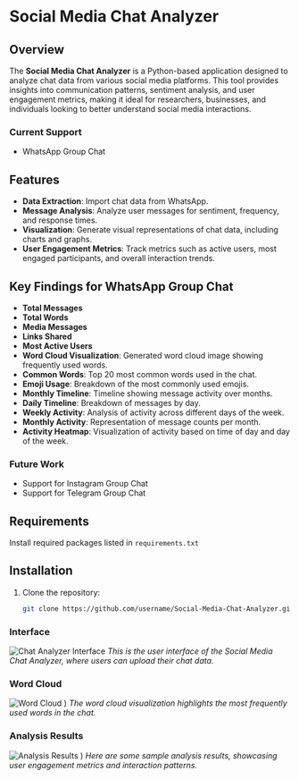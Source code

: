 # Social Media Chat Analyzer

## Overview

The **Social Media Chat Analyzer** is a Python-based application designed to analyze chat data from various social media platforms. This tool provides insights into communication patterns, sentiment analysis, and user engagement metrics, making it ideal for researchers, businesses, and individuals looking to better understand social media interactions.

### Current Support
- WhatsApp Group Chat

## Features

- **Data Extraction**: Import chat data from WhatsApp.
- **Message Analysis**: Analyze user messages for sentiment, frequency, and response times.
- **Visualization**: Generate visual representations of chat data, including charts and graphs.
- **User Engagement Metrics**: Track metrics such as active users, most engaged participants, and overall interaction trends.

## Key Findings for WhatsApp Group Chat
- **Total Messages**
- **Total Words**
- **Media Messages**
- **Links Shared**
- **Most Active Users**
- **Word Cloud Visualization**: Generated word cloud image showing frequently used words.
- **Common Words**: Top 20 most common words used in the chat.
- **Emoji Usage**: Breakdown of the most commonly used emojis.
- **Monthly Timeline**: Timeline showing message activity over months.
- **Daily Timeline**: Breakdown of messages by day.
- **Weekly Activity**: Analysis of activity across different days of the week.
- **Monthly Activity**: Representation of message counts per month.
- **Activity Heatmap**: Visualization of activity based on time of day and day of the week.

### Future Work
- Support for Instagram Group Chat
- Support for Telegram Group Chat



## Requirements

Install required packages listed in `requirements.txt`

## Installation

1. Clone the repository:

   ```bash
   git clone https://github.com/username/Social-Media-Chat-Analyzer.git


### Interface
![Chat Analyzer Interface](![image](https://github.com/user-attachments/assets/a8a44daf-81ea-48ad-8236-4a85ba465efb)
)
*This is the user interface of the Social Media Chat Analyzer, where users can upload their chat data.*

### Word Cloud
![Word Cloud](wc.png)
)
*The word cloud visualization highlights the most frequently used words in the chat.*

### Analysis Results
![Analysis Results](pc.png)
)
*Here are some sample analysis results, showcasing user engagement metrics and interaction patterns.*


